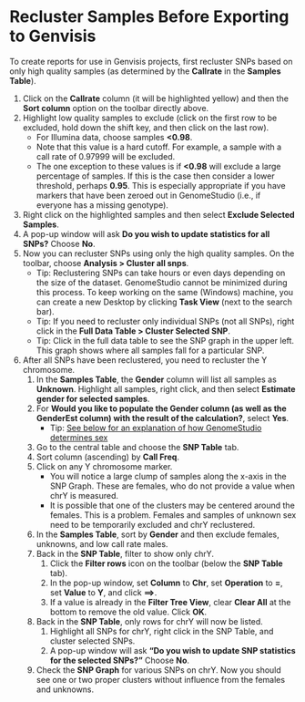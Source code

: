 # Recluster Samples Before Exporting to Genvisis

To create reports for use in Genvisis projects, first recluster SNPs based on only high quality samples (as determined by the **Callrate** in the **Samples Table**).

1. Click on the **Callrate** column (it will be highlighted yellow) and then the **Sort column** option on the toolbar directly above.
2. Highlight low quality samples to exclude (click on the first row to be excluded, hold down the shift key, and then click on the last row).
    * For Illumina data, choose samples **<0.98**.
    * Note that this value is a hard cutoff. For example, a sample with a call rate of 0.97999 will be excluded.
    * The one exception to these values is if **<0.98** will exclude a large percentage of samples. If this is the case then consider a lower threshold, perhaps **0.95**. This is especially appropriate if you have markers that have been zeroed out in GenomeStudio (i.e., if everyone has a missing genotype).
3. Right click on the highlighted samples and then select **Exclude Selected Samples**.
4. A pop-up window will ask **Do you wish to update statistics for all SNPs?** Choose **No**.
5. Now you can recluster SNPs using only the high quality samples. On the toolbar, choose **Analysis > Cluster all snps**.
    * Tip: Reclustering SNPs can take hours or even days depending on the size of the dataset. GenomeStudio cannot be minimized during this process. To keep working on the same (Windows) machine, you can create a new Desktop by clicking **Task View** (next to the search bar).
    * Tip: If you need to recluster only individual SNPs (not all SNPs), right click in the **Full Data Table > Cluster Selected SNP**.
    * Tip: Click in the full data table to see the SNP graph in the upper left. This graph shows where all samples fall for a particular SNP.
6. After all SNPs have been reclustered, you need to recluster the Y chromosome.
    1. In the **Samples Table**, the **Gender** column will list all samples as **Unknown**. Highlight all samples, right click, and then select **Estimate gender for selected samples**.
    2. For **Would you like to populate the Gender column (as well as the GenderEst column) with the result of the calculation?**, select **Yes**.
         * Tip: [See below for an explanation of how GenomeStudio determines sex](sex-determination-explained.md)
   3. Go to the central table and choose the **SNP Table** tab.
   4. Sort column (ascending) by **Call Freq**.
   5. Click on any Y chromosome marker.
      * You will notice a large clump of samples along the x-axis in the SNP Graph. These are females, who do not provide a value when chrY is measured.
      * It is possible that one of the clusters may be centered around the females. This is a problem. Females and samples of unknown sex need to be temporarily excluded and chrY reclustered.
   7. In the **Samples Table**, sort by **Gender** and then exclude females, unknowns, and low call rate males.
   8. Back in the **SNP Table**, filter to show only chrY.
      1. Click the **Filter rows** icon on the toolbar (below the **SNP Table** tab).
      2. In the pop-up window, set **Column** to **Chr**, set **Operation** to **=**, set **Value** to **Y**, and click **==>**.
      3. If a value is already in the **Filter Tree View**, clear **Clear All** at the bottom to remove the old value. Click **OK**.
   9. Back in the **SNP Table**, only rows for chrY will now be listed.
      1. Highlight all SNPs for chrY, right click in the SNP Table, and cluster selected SNPs.
      2. A pop-up window will ask **“Do you wish to update SNP statistics for the selected SNPs?”** Choose **No**.
   10. Check the **SNP Graph** for various SNPs on chrY. Now you should see one or two proper clusters without influence from the females and unknowns.

